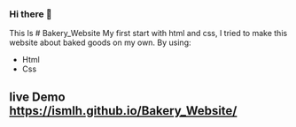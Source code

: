 ### Hi there 👋

This Is # Bakery_Website 
My first start with html and css, I tried to make this website about baked goods on my own.
By using:
* Html
* Css
## live Demo https://ismlh.github.io/Bakery_Website/
